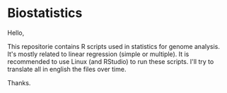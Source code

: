 # Biostatistics
Hello,

This repositorie contains R scripts used in statistics for genome analysis. It's mostly related to linear regression (simple or multiple).
It is recommended to use Linux (and RStudio) to run these scripts.
I'll try to translate all in english the files over time.

Thanks.

